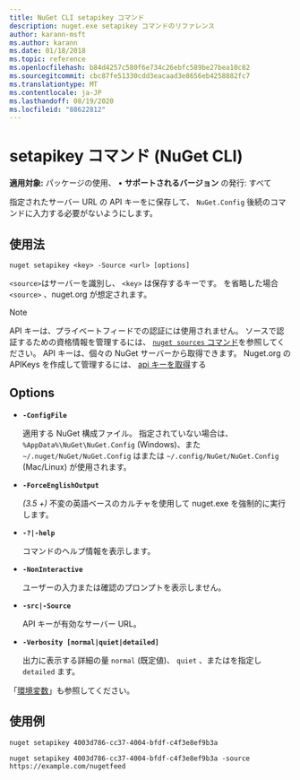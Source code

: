 ```yaml
---
title: NuGet CLI setapikey コマンド
description: nuget.exe setapikey コマンドのリファレンス
author: karann-msft
ms.author: karann
ms.date: 01/18/2018
ms.topic: reference
ms.openlocfilehash: b84d4257c580f6e734c26ebfc589be27bea10c82
ms.sourcegitcommit: cbc87fe51330cdd3eacaad3e8656eb4258882fc7
ms.translationtype: MT
ms.contentlocale: ja-JP
ms.lasthandoff: 08/19/2020
ms.locfileid: "88622812"
---
```

# <a name="setapikey-command-nuget-cli"></a>setapikey コマンド (NuGet CLI)

**適用対象:** パッケージの使用、 &bullet; **サポートされるバージョン** の発行: すべて

指定されたサーバー URL の API キーをに保存して、 `NuGet.Config` 後続のコマンドに入力する必要がないようにします。

## <a name="usage"></a>使用法

```cli
nuget setapikey <key> -Source <url> [options]
```

`<source>`はサーバーを識別し、 `<key>` は保存するキーです。 を省略した場合 `<source>` 、nuget.org が想定されます。 

> [!NOTE]
> API キーは、プライベートフィードでの認証には使用されません。 ソースで認証するための資格情報を管理するには、 [ `nuget sources` コマンド](../cli-reference/cli-ref-sources.md)を参照してください。
> API キーは、個々の NuGet サーバーから取得できます。 Nuget.org の APIKeys を作成して管理するには、 [api キーを取得](../../nuget-org/scoped-api-keys.md#acquire-an-api-key)する

## <a name="options"></a>Options

- **`-ConfigFile`**

  適用する NuGet 構成ファイル。 指定されていない場合は、 `%AppData%\NuGet\NuGet.Config` (Windows)、また `~/.nuget/NuGet/NuGet.Config` はまたは `~/.config/NuGet/NuGet.Config` (Mac/Linux) が使用されます。

- **`-ForceEnglishOutput`**

  *(3.5 +)* 不変の英語ベースのカルチャを使用して nuget.exe を強制的に実行します。

- **`-?|-help`**

  コマンドのヘルプ情報を表示します。

- **`-NonInteractive`**

  ユーザーの入力または確認のプロンプトを表示しません。

- **`-src|-Source`**

  API キーが有効なサーバー URL。

- **`-Verbosity [normal|quiet|detailed]`**

  出力に表示する詳細の量 `normal` (既定値)、 `quiet` 、またはを指定し `detailed` ます。

「[環境変数](cli-ref-environment-variables.md)」も参照してください。

## <a name="examples"></a>使用例

```cli
nuget setapikey 4003d786-cc37-4004-bfdf-c4f3e8ef9b3a

nuget setapikey 4003d786-cc37-4004-bfdf-c4f3e8ef9b3a -source https://example.com/nugetfeed
```
